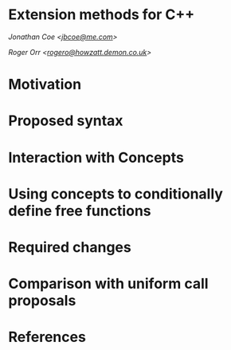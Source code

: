 # Extension methods for C++

_Jonathan Coe \<jbcoe@me.com\>_

_Roger Orr \<rogero@howzatt.demon.co.uk\>_

# Motivation

# Proposed syntax

# Interaction with Concepts

# Using concepts to conditionally define free functions

# Required changes

# Comparison with uniform call proposals

# References

